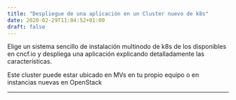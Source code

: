 ```yaml
---
title: "Despliegue de una aplicación en un Cluster nuevo de k8s"
date: 2020-02-29T11:04:52+01:00
draft: false
---
```


Elige un sistema sencillo de instalación multinodo de k8s de los disponibles en cncf.io y despliega una aplicación explicando detalladamente las características.

Este cluster puede estar ubicado en MVs en tu propio equipo o en instancias nuevas en OpenStack

***


